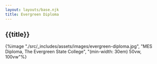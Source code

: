 ```yaml
---
layout: layouts/base.njk
title: Evergreen Diploma
---
```


## {{title}}

{%image "./src/_includes/assets/images/evergreen-diploma.jpg", "MES Diploma, The Evergreen State College", "(min-width: 30em) 50vw, 100vw"%}
